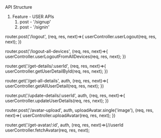 
API Structure
1. Feature - USER
   APIs
   1. post - '/signup'
   2. post - '/signin'

router.post('/logout', (req, res, next)=>{
    userController.userLogout(req, res, next);
})

router.post('/logout-all-devices', (req, res, next)=>{
    userController.userLogoutFromAllDevices(req, res, next);
})

router.get('/get-details/:userId', (req, res, next)=>{
    userController.getUserDetailById(req, res, next);
})

router.get('/get-all-details', auth, (req, res, next)=>{
    userController.getAllUserDetail(req, res, next);
})

router.put('/update-details/:userId', auth, (req, res, next)=>{
    userController.updateUserDetails(req, res, next);
})

router.post('/avatar-upload', auth, uploadAvatar.single('image'), (req, res, next)=>{
    userController.uploadAvatar(req, res, next);
})

router.get('/get-avatar/:id', auth, (req, res, next)=>{//userId
    userController.fetchAvatar(req, res, next);
